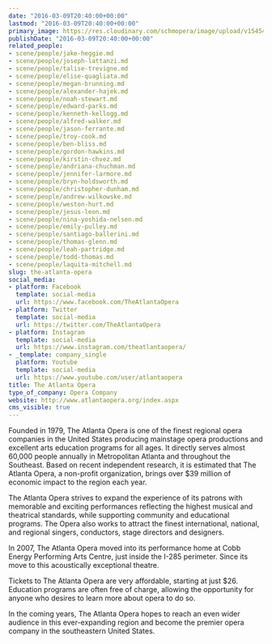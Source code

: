 ```yaml
---
date: "2016-03-09T20:40:00+00:00"
lastmod: "2016-03-09T20:40:00+00:00"
primary_image: https://res.cloudinary.com/schmopera/image/upload/v1545409169/media/webhook-uploads/1457555839627/Logo%20-%20The%20Atlanta%20Opera.jpg.jpg
publishDate: "2016-03-09T20:40:00+00:00"
related_people:
- scene/people/jake-heggie.md
- scene/people/joseph-lattanzi.md
- scene/people/talise-trevigne.md
- scene/people/elise-quagliata.md
- scene/people/megan-brunning.md
- scene/people/alexander-hajek.md
- scene/people/noah-stewart.md
- scene/people/edward-parks.md
- scene/people/kenneth-kellogg.md
- scene/people/alfred-walker.md
- scene/people/jason-ferrante.md
- scene/people/troy-cook.md
- scene/people/ben-bliss.md
- scene/people/gordon-hawkins.md
- scene/people/kirstin-chvez.md
- scene/people/andriana-chuchman.md
- scene/people/jennifer-larmore.md
- scene/people/bryn-holdsworth.md
- scene/people/christopher-dunham.md
- scene/people/andrew-wilkowske.md
- scene/people/weston-hurt.md
- scene/people/jesus-leon.md
- scene/people/nina-yoshida-nelsen.md
- scene/people/emily-pulley.md
- scene/people/santiago-ballerini.md
- scene/people/thomas-glenn.md
- scene/people/leah-partridge.md
- scene/people/todd-thomas.md
- scene/people/laquita-mitchell.md
slug: the-atlanta-opera
social_media:
- platform: Facebook
  template: social-media
  url: https://www.facebook.com/TheAtlantaOpera
- platform: Twitter
  template: social-media
  url: https://twitter.com/TheAtlantaOpera
- platform: Instagram
  template: social-media
  url: https://www.instagram.com/theatlantaopera/
- _template: company_single
  platform: Youtube
  template: social-media
  url: https://www.youtube.com/user/atlantaopera
title: The Atlanta Opera
type_of_company: Opera Company
website: http://www.atlantaopera.org/index.aspx
cms_visible: true
---
```


Founded in 1979, The Atlanta Opera is one of the finest regional opera companies in the United States producing mainstage opera productions and excellent arts education programs for all ages. It directly serves almost 60,000 people annually in Metropolitan Atlanta and throughout the Southeast. Based on recent independent research, it is estimated that The Atlanta Opera, a non-profit organization, brings over $39 million of economic impact to the region each year.

The Atlanta Opera strives to expand the experience of its patrons with memorable and exciting performances reflecting the highest musical and theatrical standards, while supporting community and educational programs. The Opera also works to attract the finest international, national, and regional singers, conductors, stage directors and designers. 

In 2007, The Atlanta Opera moved into its performance home at Cobb Energy Performing Arts Centre, just inside the I-285 perimeter. Since its move to this acoustically exceptional theatre. 

Tickets to The Atlanta Opera are very affordable, starting at just $26. Education programs are often free of charge, allowing the opportunity for anyone who desires to learn more about opera to do so. 

In the coming years, The Atlanta Opera hopes to reach an even wider audience in this ever-expanding region and become the premier opera company in the southeastern United States.
